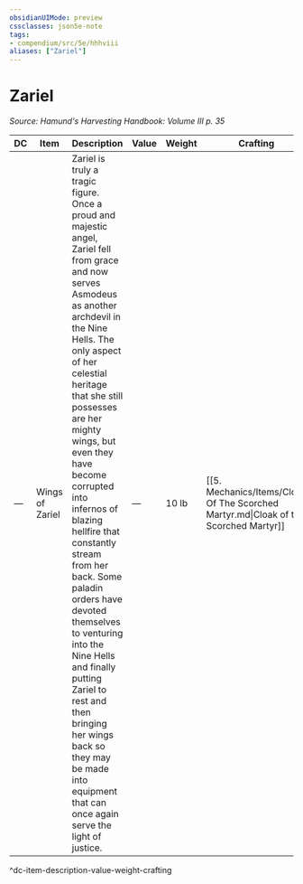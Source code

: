 ```yaml
---
obsidianUIMode: preview
cssclasses: json5e-note
tags:
- compendium/src/5e/hhhviii
aliases: ["Zariel"]
---
```

# Zariel
*Source: Hamund's Harvesting Handbook: Volume III p. 35* 

| DC | Item | Description | Value | Weight | Crafting |
|----|------|-------------|-------|--------|----------|
| — | Wings of Zariel | Zariel is truly a tragic figure. Once a proud and majestic angel, Zariel fell from grace and now serves Asmodeus as another archdevil in the Nine Hells. The only aspect of her celestial heritage that she still possesses are her mighty wings, but even they have become corrupted into infernos of blazing hellfire that constantly stream from her back. Some paladin orders have devoted themselves to venturing into the Nine Hells and finally putting Zariel to rest and then bringing her wings back so they may be made into equipment that can once again serve the light of justice. | — | 10 lb | [[5. Mechanics/Items/Cloak Of The Scorched Martyr.md\|Cloak of the Scorched Martyr]] |
^dc-item-description-value-weight-crafting
